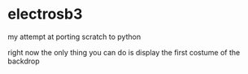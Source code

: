 # electrosb3
my attempt at porting scratch to python

right now the only thing you can do is display the first costume of the backdrop